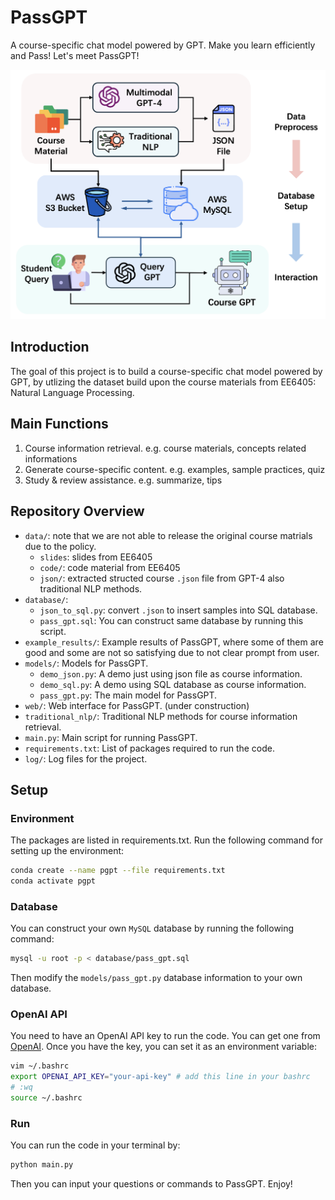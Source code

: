 # PassGPT
A course-specific chat model powered by GPT. Make you learn efficiently and Pass! Let's meet PassGPT!

![Working Flow of PassGPT](figure/intro.png)

## Introduction

The goal of this project is to build a course-specific chat model powered by GPT, by utlizing the dataset build upon the course materials from EE6405: Natural Language Processing.

## Main Functions
1. Course information retrieval. e.g. course materials, concepts related informations
2. Generate course-specific content. e.g. examples, sample practices, quiz
3. Study & review assistance. e.g. summarize, tips 


## Repository Overview
- `data/`: note that we are not able to release the original course matrials due to the policy.
  - `slides`: slides from EE6405
  - `code/`: code material from EE6405
  - `json/`: extracted structed course `.json` file from GPT-4 also traditional NLP methods.
- `database/`:
  - `json_to_sql.py`: convert `.json` to insert samples into SQL database.
  - `pass_gpt.sql`: You can construct same database by running this script.
- `example_results/`: Example results of PassGPT, where some of them are good and some are not so satisfying due to not clear prompt from user.
- `models/`: Models for PassGPT.
  - `demo_json.py`: A demo just using json file as course information.
  - `demo_sql.py`: A demo using SQL database as course information.
  - `pass_gpt.py`: The main model for PassGPT.
- `web/`: Web interface for PassGPT. (under construction)
- `traditional_nlp/`: Traditional NLP methods for course information retrieval.
- `main.py`: Main script for running PassGPT.
- `requirements.txt`: List of packages required to run the code.
- `log/`: Log files for the project.


## Setup
### Environment
The packages are listed in requirements.txt. Run the following command for setting up the environment:
```bash
conda create --name pgpt --file requirements.txt
conda activate pgpt
```

### Database
You can construct your own `MySQL` database by running the following command:
```bash
mysql -u root -p < database/pass_gpt.sql
```
Then modify the `models/pass_gpt.py` database information to your own database.

### OpenAI API
You need to have an OpenAI API key to run the code. You can get one from [OpenAI](https://beta.openai.com/signup/). Once you have the key, you can set it as an environment variable:
```bash
vim ~/.bashrc
export OPENAI_API_KEY="your-api-key" # add this line in your bashrc
# :wq
source ~/.bashrc
```

### Run
You can run the code in your terminal by:
```bash
python main.py
```
Then you can input your questions or commands to PassGPT. Enjoy!
